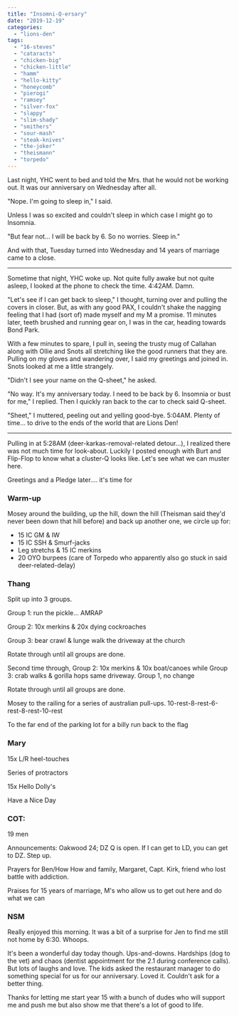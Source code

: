 ```yaml
---
title: "Insomni-Q-ersary"
date: "2019-12-19"
categories: 
  - "lions-den"
tags: 
  - "16-steves"
  - "cataracts"
  - "chicken-big"
  - "chicken-little"
  - "hamm"
  - "hello-kitty"
  - "honeycomb"
  - "pierogi"
  - "ramsey"
  - "silver-fox"
  - "slappy"
  - "slim-shady"
  - "smithers"
  - "sour-mash"
  - "steak-knives"
  - "the-joker"
  - "theismann"
  - "torpedo"
---
```


Last night, YHC went to bed and told the Mrs. that he would not be working out. It was our anniversary on Wednesday after all.

"Nope. I'm going to sleep in," I said.

Unless I was so excited and couldn't sleep in which case I might go to Insomnia.

"But fear not... I will be back by 6. So no worries. Sleep in."

And with that, Tuesday turned into Wednesday and 14 years of marriage came to a close.

* * *

Sometime that night, YHC woke up. Not quite fully awake but not quite asleep, I looked at the phone to check the time. 4:42AM. Damn.

"Let's see if I can get back to sleep," I thought, turning over and pulling the covers in closer. But, as with any good PAX, I couldn't shake the nagging feeling that I had (sort of) made myself and my M a promise. 11 minutes later, teeth brushed and running gear on, I was in the car, heading towards Bond Park.

With a few minutes to spare, I pull in, seeing the trusty mug of Callahan along with Ollie and Snots all stretching like the good runners that they are. Pulling on my gloves and wandering over, I said my greetings and joined in. Snots looked at me a little strangely.

"Didn't I see your name on the Q-sheet," he asked.

"No way. It's my anniversary today. I need to be back by 6. Insomnia or bust for me," I replied. Then I quickly ran back to the car to check said Q-sheet.

"Sheet," I muttered, peeling out and yelling good-bye. 5:04AM. Plenty of time... to drive to the ends of the world that are Lions Den!

* * *

Pulling in at 5:28AM (deer-karkas-removal-related detour...), I realized there was not much time for look-about. Luckily I posted enough with Burt and Flip-Flop to know what a cluster-Q looks like. Let's see what we can muster here.

Greetings and a Pledge later.... it's time for

### Warm-up

Mosey around the building, up the hill, down the hill (Theisman said they'd never been down that hill before) and back up another one, we circle up for:

- 15 IC GM & IW
- 15 IC SSH & Smurf-jacks
- Leg stretchs & 15 IC merkins
- 20 OYO burpees (care of Torpedo who apparently also go stuck in said deer-related-delay)

### Thang

Split up into 3 groups.

Group 1: run the pickle... AMRAP

Group 2: 10x merkins & 20x dying cockroaches

Group 3: bear crawl & lunge walk the driveway at the church

Rotate through until all groups are done.

Second time through, Group 2: 10x merkins & 10x boat/canoes while Group 3: crab walks & gorilla hops same driveway. Group 1, no change

Rotate through until all groups are done.

Mosey to the railing for a series of australian pull-ups. 10-rest-8-rest-6-rest-8-rest-10-rest

To the far end of the parking lot for a billy run back to the flag

### Mary

15x L/R heel-touches

Series of protractors

15x Hello Dolly's

Have a Nice Day

### COT:

19 men

Announcements: Oakwood 24; DZ Q is open. If I can get to LD, you can get to DZ. Step up.

Prayers for Ben/How How and family, Margaret, Capt. Kirk, friend who lost battle with addiction.

Praises for 15 years of marriage, M's who allow us to get out here and do what we can

### NSM

Really enjoyed this morning. It was a bit of a surprise for Jen to find me still not home by 6:30. Whoops.

It's been a wonderful day today though. Ups-and-downs. Hardships (dog to the vet) and chaos (dentist appointment for the 2.1 during conference calls). But lots of laughs and love. The kids asked the restaurant manager to do something special for us for our anniversary. Loved it. Couldn't ask for a better thing.

Thanks for letting me start year 15 with a bunch of dudes who will support me and push me but also show me that there's a lot of good to life.
